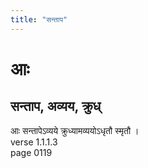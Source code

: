 ```yaml
---
title: "सन्ताप"
---
```


# आः
## सन्ताप, अव्यय, क्रुध्
आः सन्तापेऽव्यये क्रुध्यामव्ययोऽधृतौ स्मृतौ ।<BR>verse 1.1.1.3<BR>page 0119

